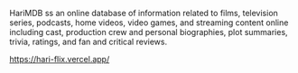 HariMDB ss an online database of information related to films, television series, podcasts, home videos, video games, and streaming content online including cast, production crew and personal biographies, plot summaries, trivia, ratings, and fan and critical reviews.

https://hari-flix.vercel.app/
